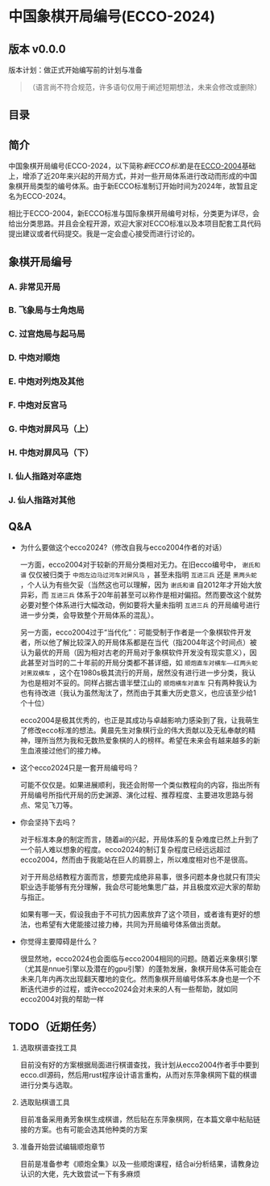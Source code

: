 # 中国象棋开局编号(ECCO-2024)
## 版本 v0.0.0
版本计划：做正式开始编写前的计划与准备

>（语言尚不符合规范，许多语句仅用于阐述短期想法，未来会修改或删除）
## 目录


## 简介
中国象棋开局编号(ECCO-2024，以下简称*新ECCO标准*)是在[ECCO-2004](https://baike.baidu.com/item/%E4%B8%AD%E5%9B%BD%E8%B1%A1%E6%A3%8B%E5%BC%80%E5%B1%80%E7%BC%96%E5%8F%B7%E4%BD%93%E7%B3%BB/10968662)基础上，增添了近20年来兴起的开局方式，并对一些开局体系进行改动而形成的中国象棋开局类型的编号体系。由于新ECCO标准制订开始时间为2024年，故暂且定名为ECCO-2024。

相比于ECCO-2004，新ECCO标准与国际象棋开局编号对标，分类更为详尽，会给出分类思路。并且会全程开源，欢迎大家对ECCO标准以及本项目配套工具代码提出建议或者代码提交。我是一定会虚心接受而进行讨论的。

## 象棋开局编号

### A. 非常见开局
### B. 飞象局与士角炮局
### C. 过宫炮局与起马局
### D. 中炮对顺炮
### E. 中炮对列炮及其他
### F. 中炮对反宫马
### G. 中炮对屏风马（上）
### H. 中炮对屏风马（下）
### I. 仙人指路对卒底炮
### J. 仙人指路对其他

## Q&A

- 为什么要做这个ecco2024?（修改自我与ecco2004作者的对话）

    一方面，ecco2004对于较新的开局分类相对无力。在旧ecco编号中， `谢氏和谱` 仅仅被归类于 `中炮左边马过河车对屏风马` ，甚至未指明 `互进三兵` 还是 `黑两头蛇` ，个人认为有些欠妥（当然这也可以理解，因为 `谢氏和谱` 自2012年才开始大放异彩，而 `互进三兵` 体系于20年前甚至可以称作是相对偏招。然而要改这个就势必要对整个体系进行大幅改动，例如要将大量未指明 `互进三兵` 的开局编号进行进一步分类，会导致整个开局体系的混乱）。
    
    另一方面，ecco2004过于“当代化”：可能受制于作者是一个象棋软件开发者，所以他了解比较深入的开局体系都是在当代（指2004年这个时间点）被认为最优的开局（因为相对古老的开局对于象棋软件开发没有现实意义），因此甚至对当时的二十年前的开局分类都不甚详细，如 `顺炮直车对横车——红两头蛇对黑双横车` ，这个在1980s极其流行的开局，居然没有进行进一步分类，我认为也是相对不妥的。同样占据古谱半壁江山的 `顺炮横车对直车` 只有两种我认为也有待改进（我认为虽然淘汰了，然而由于其重大历史意义，也应该至少给1个十位）

    ecco2004是极其优秀的，也正是其成功与卓越影响力感染到了我，让我萌生了修改ecco标准的想法。黄晨先生对象棋行业的伟大贡献以及无私奉献的精神，理所当然为我和无数热爱象棋的人的榜样。希望在未来会有越来越多的新生血液接过他们的接力棒。

- 这个ecco2024只是一套开局编号吗？

    可能不仅仅是。如果进展顺利，我还会附带一个类似教程向的内容，指出所有开局编号所指代开局的历史渊源、演化过程、推荐程度、主要进攻思路与弱点、常见飞刀等。

- 你会坚持下去吗？

    对于标准本身的制定而言，随着ai的兴起，开局体系的复杂难度已然上升到了一个前人难以想象的程度。ecco2024的制订复杂程度已经远远超过ecco2004，然而由于我能站在巨人的肩膀上，所以难度相对也不是很高。
    
    对于开局总结教程方面而言，想要完成绝非易事，很多问题本身也就只有顶尖职业选手能够有充分理解，我会尽可能地集思广益，并且极度欢迎大家的帮助与指正。

    如果有哪一天，假设我由于不可抗力因素放弃了这个项目，或者谁有更好的想法，也希望有大佬能接过接力棒，共同为开局编号体系做出贡献。

- 你觉得主要障碍是什么？

    很显然地，ecco2024也会面临与ecco2004相同的问题。随着近来象棋引擎（尤其是nnue引擎以及潜在的gpu引擎）的蓬勃发展，象棋开局体系可能会在未来几年内再次出现翻天覆地的变化。然而象棋开局编号体系本身也是一个不断迭代进步的过程，或许ecco2024会对未来的人有一些帮助，就如同ecco2004对我的帮助一样

## TODO（近期任务）
1. 选取棋谱查找工具

    目前没有好的方案根据局面进行棋谱查找，我计划从ecco2004作者手中要到ecco.dll源码，然后用rust程序设计语言重构，从而对东萍象棋网下载的棋谱进行分类与选取。

2. 选取贴棋谱工具

    目前准备采用勇芳象棋生成棋谱，然后贴在东萍象棋网，在本篇文章中粘贴链接的方案。也有可能会选其他种类的方案

3. 准备开始尝试编辑顺炮章节

    目前是准备参考《顺炮全集》以及一些顺炮课程，结合ai分析结果，请教身边认识的大佬，先大致尝试一下有多麻烦